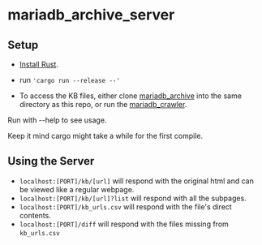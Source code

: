 # mariadb_archive_server

## Setup
- [Install Rust](https://www.rust-lang.org/tools/install).
- run `'cargo run --release --'`

- To access the KB files, either clone [mariadb_archive](https://github.com/icerath/mariadb_archive) into the same directory as this repo, or run the [mariadb_crawler](https://github.com/icerath/mariadb_crawler).

Run with --help to see usage.

Keep it mind cargo might take a while for the first compile.

## Using the Server
- `localhost:[PORT]/kb/[url]` will respond with the original html and can be viewed like a regular webpage.
- `localhost:[PORT]/kb/[url]?list` will respond with all the subpages.
- `localhost:[PORT]/kb_urls.csv` will respond with the file's direct contents.
- `localhost:[PORT]/diff` will respond with the files missing from `kb_urls.csv`